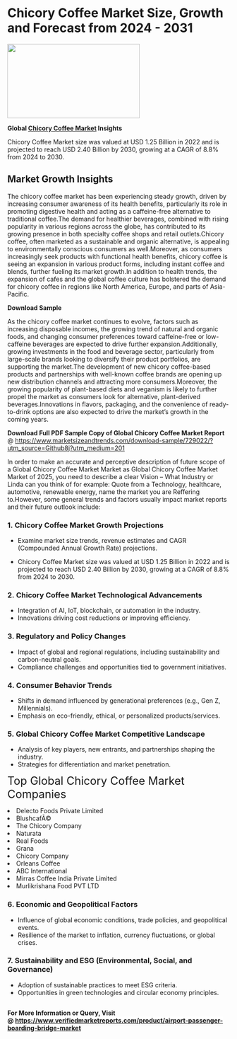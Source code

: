 <H1>Chicory Coffee Market Size, Growth and Forecast from 2024 - 2031</H1><img class="aligncenter size-medium wp-image-584254" src="https://thirdeyenews.in/wp-content/uploads/2024/09/Global-Market-Research-300x168.jpeg" alt="" width="300" height="168" /><p><strong>Global&nbsp;<a href="https://www.marketsizeandtrends.com/download-sample/729022/?utm_source=Github8j?utm_medium=201">Chicory Coffee Market</a> Insights</strong></p><p>Chicory Coffee Market size was valued at USD 1.25 Billion in 2022 and is projected to reach USD 2.40 Billion by 2030, growing at a CAGR of 8.8% from 2024 to 2030.</p><p><h2>Market Growth Insights</h2> <p>The chicory coffee market has been experiencing steady growth, driven by increasing consumer awareness of its health benefits, particularly its role in promoting digestive health and acting as a caffeine-free alternative to traditional coffee.The demand for healthier beverages, combined with rising popularity in various regions across the globe, has contributed to its growing presence in both specialty coffee shops and retail outlets.Chicory coffee, often marketed as a sustainable and organic alternative, is appealing to environmentally conscious consumers as well.Moreover, as consumers increasingly seek products with functional health benefits, chicory coffee is seeing an expansion in various product forms, including instant coffee and blends, further fueling its market growth.In addition to health trends, the expansion of cafes and the global coffee culture has bolstered the demand for chicory coffee in regions like North America, Europe, and parts of Asia-Pacific.</p> <p><strong>Download Sample</strong></p> <p>As the chicory coffee market continues to evolve, factors such as increasing disposable incomes, the growing trend of natural and organic foods, and changing consumer preferences toward caffeine-free or low-caffeine beverages are expected to drive further expansion.Additionally, growing investments in the food and beverage sector, particularly from large-scale brands looking to diversify their product portfolios, are supporting the market.The development of new chicory coffee-based products and partnerships with well-known coffee brands are opening up new distribution channels and attracting more consumers.Moreover, the growing popularity of plant-based diets and veganism is likely to further propel the market as consumers look for alternative, plant-derived beverages.Innovations in flavors, packaging, and the convenience of ready-to-drink options are also expected to drive the market’s growth in the coming years.</p> <p><span class=""><strong>Download Full PDF Sample Copy of Global Chicory Coffee Market Report</strong> @ <a href="https://www.marketsizeandtrends.com/download-sample/729022/?utm_source=Github8j?utm_medium=201" target="_blank">https://www.marketsizeandtrends.com/download-sample/729022/?utm_source=Github8j?utm_medium=201</a></span></p><p>In order to make an accurate and perceptive description of future scope of a Global&nbsp;Chicory Coffee Market Market as Global&nbsp;Chicory Coffee Market Market of 2025, you need to describe a clear Vision &ndash; What Industry or Linda can you think of for example: Quote from a Technology, healthcare, automotive, renewable energy, name the market you are Reffering to.However, some general trends and factors usually impact market reports and their future outlook include:</p><h3>1.&nbsp;<strong>Chicory Coffee Market Growth Projections</strong></h3><ul><li>Examine market size trends, revenue estimates and CAGR (Compounded Annual Growth Rate) projections.</li><li><p>Chicory Coffee Market size was valued at USD 1.25 Billion in 2022 and is projected to reach USD 2.40 Billion by 2030, growing at a CAGR of 8.8% from 2024 to 2030.</p></li></ul><h3>2.&nbsp;<strong>Chicory Coffee Market Technological Advancements</strong></h3><ul><li>Integration of AI, IoT, blockchain, or automation in the industry.</li><li>Innovations driving cost reductions or improving efficiency.</li></ul><h3>3.&nbsp;<strong>Regulatory and Policy Changes</strong></h3><ul><li>Impact of global and regional regulations, including sustainability and carbon-neutral goals.</li><li>Compliance challenges and opportunities tied to government initiatives.</li></ul><h3>4.&nbsp;<strong>Consumer Behavior Trends</strong></h3><ul><li>Shifts in demand influenced by generational preferences (e.g., Gen Z, Millennials).</li><li>Emphasis on eco-friendly, ethical, or personalized products/services.</li></ul><h3>5.&nbsp;<strong>Global Chicory Coffee Market Competitive Landscape</strong></h3><ul><li>Analysis of key players, new entrants, and partnerships shaping the industry.</li><li>Strategies for differentiation and market penetration.</li></ul><p data-pm-slice="1 1 []"><span style="color: inherit; font-family: inherit; font-size: 25px;">Top Global Chicory Coffee Market Companies</span></p><div class="" data-test-id=""><p><li>Delecto Foods Private Limited</li><li> BlushcafÃ©</li><li> The Chicory Company</li><li> Naturata</li><li> Real Foods</li><li> Grana</li><li> Chicory Company</li><li> Orleans Coffee</li><li> ABC International</li><li> Mirras Coffee India Private Limited</li><li> Murlikrishana Food PVT LTD</li></p></div><h3>6.&nbsp;<strong>Economic and Geopolitical Factors</strong></h3><ul><li>Influence of global economic conditions, trade policies, and geopolitical events.</li><li>Resilience of the market to inflation, currency fluctuations, or global crises.</li></ul><h3>7.&nbsp;<strong>Sustainability and ESG (Environmental, Social, and Governance)</strong></h3><ul><li>Adoption of sustainable practices to meet ESG criteria.</li><li>Opportunities in green technologies and circular economy principles.</li></ul><h2><strong style="font-size: 14px;">For More Information or Query, Visit @&nbsp;</strong><a style="background-color: #ffffff; font-size: 14px;" href="https://www.marketsizeandtrends.com/report/chicory-coffee-market/" target="_blank">https://www.verifiedmarketreports.com/product/airport-passenger-boarding-bridge-market</a></h2>